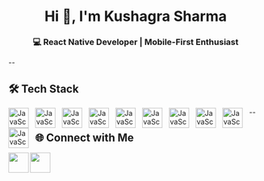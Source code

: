 <h1 align="center">Hi 👋, I'm Kushagra Sharma</h1>
<h3 align="center">💻 React Native Developer | Mobile-First Enthusiast</h3>

--

## 🛠️ Tech Stack

<div>
  <img align="left" alt="JavaScript" width="40" style="padding-right: 10px" src="https://cdn.jsdelivr.net/gh/devicons/devicon@latest/icons/javascript/javascript-original.svg" />
  <img align="left" alt="JavaScript" width="40" style="padding-right: 10px" src="https://cdn.jsdelivr.net/gh/devicons/devicon@latest/icons/typescript/typescript-original.svg" />
  <img align="left" alt="JavaScript" width="40" style="padding-right: 10px" src="https://cdn.jsdelivr.net/gh/devicons/devicon@latest/icons/reactnative/reactnative-original-wordmark.svg" />
  <img align="left" alt="JavaScript" width="40" style="padding-right: 10px" src="https://cdn.jsdelivr.net/gh/devicons/devicon@latest/icons/expo/expo-original-wordmark.svg" />
  <img align="left" alt="JavaScript" width="40" style="padding-right: 10px" src="https://cdn.jsdelivr.net/gh/devicons/devicon@latest/icons/nodejs/nodejs-original-wordmark.svg" />
  <img align="left" alt="JavaScript" width="40" style="padding-right: 10px" src="https://cdn.jsdelivr.net/gh/devicons/devicon@latest/icons/express/express-original.svg" />
  <img align="left" alt="JavaScript" width="40" style="padding-right: 10px" src="https://cdn.jsdelivr.net/gh/devicons/devicon@latest/icons/firebase/firebase-original.svg" />
  <img align="left" alt="JavaScript" width="40" style="padding-right: 10px" src="https://cdn.jsdelivr.net/gh/devicons/devicon@latest/icons/git/git-original.svg" />
  <img align="left" alt="JavaScript" width="40" style="padding-right: 10px" src="https://cdn.jsdelivr.net/gh/devicons/devicon@latest/icons/github/github-original.svg" />
  <img align="left" alt="JavaScript" width="40" style="padding-right: 10px" src="https://cdn.jsdelivr.net/gh/devicons/devicon@latest/icons/androidstudio/androidstudio-original.svg" />
</div>

--

## 🌐 Connect with Me  

<div>
  <a href="https://linkedin.com/in/kushgr-shrma" target="_blank" style="margin: 0 20px;">
    <img align="left" width="40" src="https://cdn.jsdelivr.net/gh/devicons/devicon@latest/icons/linkedin/linkedin-original.svg" />
  </a>
  <a href="mailto:kushgr.shrma@gmail.com" style="margin: 0 20px;">
    <img align="left" width="40" src="https://cdn-icons-png.flaticon.com/512/732/732200.png"/>
  </a>
</div>
